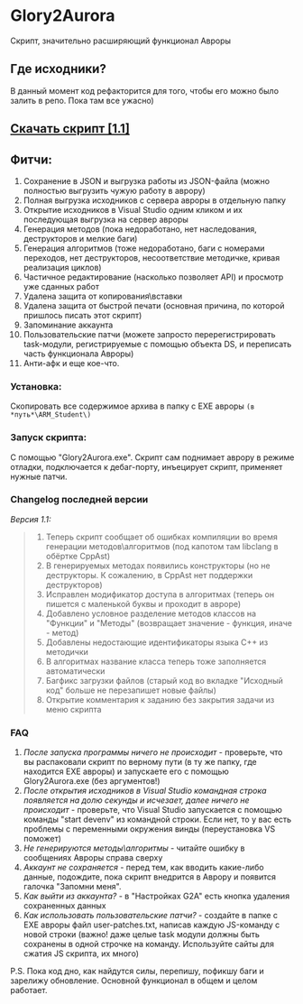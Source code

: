 # Glory2Aurora 
Скрипт, значительно расширяющий функционал Авроры
<br>

## Где исходники?
В данный момент код рефакторится для того, чтобы его можно было залить в репо. Пока там все ужасно)

## [**Скачать скрипт [1.1]**](https://www.upload.ee/download/13998878/f898729386de1ac65483/Glory2Aurora_1.1.zip) 


## Фитчи:
1) Сохранение в JSON и выгрузка работы из JSON-файла (можно полностью выгрузить чужую работу в аврору)
2) Полная выгрузка исходников с сервера авроры в отдельную папку
3) Открытие исходников в Visual Studio одним кликом и их последующая выгрузка на сервер авроры
4) Генерация методов (пока недоработано, нет наследования, деструкторов и мелкие баги)
5) Генерация алгоритмов (тоже недоработано, баги с номерами переходов, нет деструкторов, несоответствие методичке, кривая реализация циклов)
6) Частичное редактирование (насколько позволяет API) и просмотр уже сданных работ
7) Удалена защита от копирования\вставки
8) Удалена защита от быстрой печати (основная причина, по которой пришлось писать этот скрипт)
9) Запоминание аккаунта
10) Пользовательские патчи (можете запросто перерегистрировать task-модули, регистрируемые с помощью объекта DS, и переписать часть функционала Авроры)
11) Анти-афк
и еще кое-что.

### Установка: 
Скопировать все содержимое архива в папку с EXE авроры `(в *путь*\ARM_Student\)`

### Запуск скрипта: 
С помощью "Glory2Aurora.exe". Скрипт сам поднимает аврору в режиме отладки, подключается к дебаг-порту, инъецирует скрипт, применяет нужные патчи.
<br>


### Changelog последней версии
*Версия 1.1:*

> 1) Теперь скрипт сообщает об ошибках компиляции во время генерации методов\алгоритмов
> (под капотом там libclang в обёртке CppAst)
> 2) В генерируемых методах появились конструкторы (но не деструкторы. К сожалению, в CppAst нет поддержки деструкторов)
> 3) Исправлен модификатор доступа в алгоритмах (теперь он пишется с маленькой буквы и проходит в авроре)
> 4) Добавлено условное разделение методов классов на "Функции" и "Методы" (возвращает значение - функция, иначе - метод)
> 5) Добавлены недостающие идентификаторы языка C++ из методички
> 6) В алгоритмах название класса теперь тоже заполняется автоматически
> 7) Багфикс загрузки файлов (старый код во вкладке "Исходный код" больше не перезапишет новые файлы)
> 8) Открытие комментария к заданию без закрытия задачи из меню скрипта

### FAQ
1) *После запуска программы ничего не происходит* - проверьте, что вы распаковали скрипт по верному пути (в ту же папку, где находится EXE авроры) и запускаете его с помощью Glory2Aurora.exe (без аргументов!)
2) *После открытия исходников в Visual Studio командная строка появляется на долю секунды и исчезает, далее ничего не происходит* - проверьте, что Visual Studio запускается с помощью команды "start devenv" из  командной строки. Если нет, то у вас есть проблемы с переменными окружения винды (переустановка VS поможет)
3) *Не генерируются методы\алгоритмы* - читайте ошибку в сообщениях Авроры справа сверху
4) *Аккаунт не сохраняется* - перед тем, как вводить какие-либо данные, подождите, пока скрипт внедрится в Аврору и появится галочка "Запомни меня".
5) *Как выйти из аккаунта?* - в "Настройках G2A" есть кнопка удаления сохраненных данных
6) *Как использовать пользовательские патчи?* -  создайте в папке с EXE авроры файл user-patches.txt, написав каждую JS-команду с новой строки (важно! даже целые task модули должны быть сохранены в одной строчке на команду. Используйте сайты для сжатия JS скрипта, их много)


P.S. Пока код дно, как найдутся силы, перепишу, пофикшу баги и зарелижу обновление. Основной функционал в общем и целом работает.
